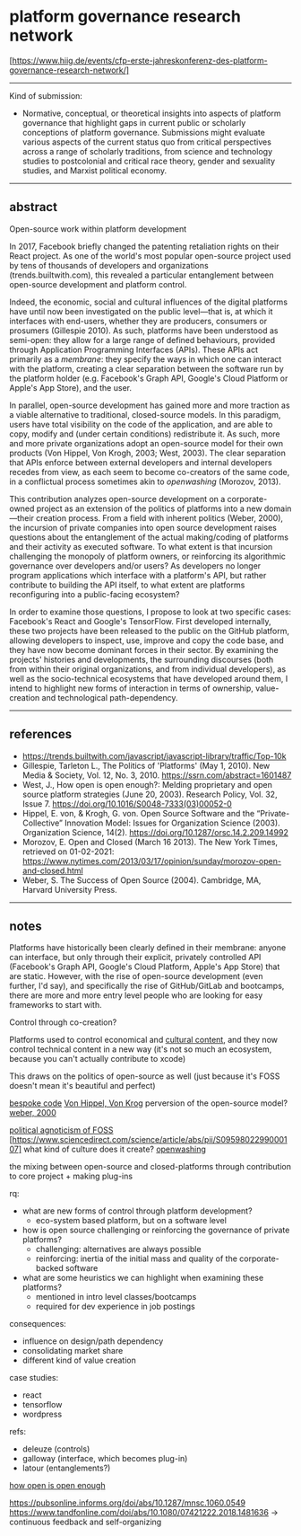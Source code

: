 # platform governance research network

[https://www.hiig.de/events/cfp-erste-jahreskonferenz-des-platform-governance-research-network/]

---

Kind of submission:

- Normative, conceptual, or theoretical insights into aspects of platform governance that highlight gaps in current public or scholarly conceptions of platform governance. Submissions might evaluate various aspects of the current status quo from critical perspectives across a range of scholarly traditions, from science and technology studies to postcolonial and critical race theory, gender and sexuality studies, and Marxist political economy.

---

## abstract

Open-source work within platform development

In 2017, Facebook briefly changed the patenting retaliation rights on their React project. As one of the world's most popular open-source project used by tens of thousands of developers and organizations (trends.builtwith.com), this revealed a particular entanglement between open-source development and platform control.

Indeed, the economic, social and cultural influences of the digital platforms have until now been investigated on the public level—that is, at which it interfaces with end-users, whether they are producers, consumers or prosumers (Gillespie 2010). As such, platforms have been understood as semi-open: they allow for a large range of defined behaviours, provided through Application Programming Interfaces (APIs). These APIs act primarily as a *membrane*: they specify the ways in which one can interact with the platform, creating a clear separation between the software run by the platform holder (e.g. Facebook's Graph API, Google's Cloud Platform or Apple's App Store), and the user.

In parallel, open-source development has gained more and more traction as a viable alternative to traditional, closed-source models. In this paradigm, users have total visibility on the code of the application, and are able to copy, modify and (under certain conditions) redistribute it. As such, more and more private organizations adopt an open-source model for their own products (Von Hippel, Von Krogh, 2003; West, 2003). The clear separation that APIs enforce between external developers and internal developers recedes from view, as each seem to become co-creators of the same code, in a conflictual process sometimes akin to *openwashing* (Morozov, 2013).

This contribution analyzes open-source development on a corporate-owned project as an extension of the politics of platforms into a new domain—their creation process. From a field with inherent politics (Weber, 2000), the incursion of private companies into open source development raises questions about the entanglement of the actual making/coding of platforms and their activity as executed software. To what extent is that incursion challenging the monopoly of platform owners, or reinforcing its algorithmic governance over developers and/or users? As developers no longer program applications which interface with a platform's API, but rather contribute to building the API itself, to what extent are platforms reconfiguring into a public-facing ecosystem?

In order to examine those questions, I propose to look at two specific cases: Facebook's React and Google's TensorFlow. First developed internally, these two projects have been released to the public on the GitHub platform, allowing developers to inspect, use, improve and copy the code base, and they have now become dominant forces in their sector. By examining the projects' histories and developments, the surrounding discourses (both from within their original organizations, and from individual developers), as well as the socio-technical ecosystems that have developed around them, I intend to highlight new forms of interaction in terms of ownership, value-creation and technological path-dependency.

---

## references

- https://trends.builtwith.com/javascript/javascript-library/traffic/Top-10k
- Gillespie, Tarleton L., The Politics of 'Platforms' (May 1, 2010). New Media & Society, Vol. 12, No. 3, 2010. https://ssrn.com/abstract=1601487 
- West, J., How open is open enough?: Melding proprietary and open source platform strategies (June 20, 2003). Research Policy, Vol. 32, Issue 7. https://doi.org/10.1016/S0048-7333(03)00052-0
- Hippel, E. von, & Krogh, G. von. Open Source Software and the “Private-Collective” Innovation Model: Issues for Organization Science (2003). Organization Science, 14(2). https://doi.org/10.1287/orsc.14.2.209.14992
- Morozov, E. Open and Closed (March 16 2013). The New York Times, retrieved on 01-02-2021: https://www.nytimes.com/2013/03/17/opinion/sunday/morozov-open-and-closed.html
- Weber, S. The Success of Open Source (2004). Cambridge, MA, Harvard University Press.

---

## notes

Platforms have historically been clearly defined in their membrane: anyone can interface, but only through their explicit, privately controlled API (Facebook's Graph API, Google's Cloud Platform, Apple's App Store) that are static. However, with the rise of open-source development (even further, I'd say), and specifically the rise of GitHub/GitLab and bootcamps, there are more and more entry level people who are looking for easy frameworks to start with.

Control through co-creation?

Platforms used to control economical and [cultural content](https://journals.sagepub.com/doi/abs/10.1177/1461444818769694), and they now control technical content in a new way (it's not so much an ecosystem, because you can't actually contribute to xcode)

This draws on the politics of open-source as well (just because it's FOSS doesn't mean it's beautiful and perfect)

[bespoke code](https://www.tandfonline.com/doi/abs/10.1080/1369118X.2013.873069)
[Von Hippel, Von Krog](https://pubsonline.informs.org/doi/abs/10.1287/orsc.14.2.209.14992) perversion of the open-source model?
[weber, 2000](https://core.ac.uk/display/224617853)

[political agnoticism of FOSS](https://www.jstor.org/stable/3318232?seq=1)
[https://www.sciencedirect.com/science/article/abs/pii/S0959802299000107] what kind of culture does it create?
[openwashing](https://www.nytimes.com/2013/03/17/opinion/sunday/morozov-open-and-closed.html)

the mixing between open-source and closed-platforms through contribution to core project + making plug-ins

rq:

- what are new forms of control through platform development?
  - eco-system based platform, but on a software level
- how is open source challenging or reinforcing the governance of private platforms?
  - challenging: alternatives are always possible
  - reinforcing: inertia of the initial mass and quality of the corporate-backed software
- what are some heuristics we can highlight when examining these platforms?
  - mentioned in intro level classes/bootcamps
  - required for dev experience in job postings

consequences:

- influence on design/path dependency
- consolidating market share
- different kind of value creation

case studies:

- react
- tensorflow
- wordpress

refs:

- deleuze (controls)
- galloway (interface, which becomes plug-in)
- latour (entanglements?)

[how open is open enough](https://www.sciencedirect.com/science/article/abs/pii/S0048733303000520)

https://pubsonline.informs.org/doi/abs/10.1287/mnsc.1060.0549
https://www.tandfonline.com/doi/abs/10.1080/07421222.2018.1481636 -> continuous feedback and self-organizing